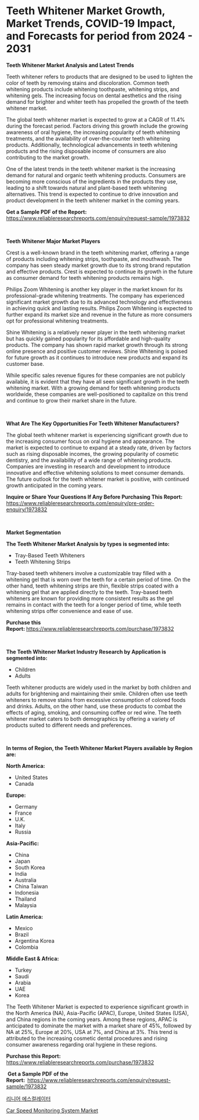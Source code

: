 <p><h1>Teeth Whitener Market Growth, Market Trends, COVID-19 Impact, and Forecasts for period from 2024 - 2031</h1></p><p><strong>Teeth Whitener Market Analysis and Latest Trends</strong></p>
<p><p>Teeth whitener refers to products that are designed to be used to lighten the color of teeth by removing stains and discoloration. Common teeth whitening products include whitening toothpaste, whitening strips, and whitening gels. The increasing focus on dental aesthetics and the rising demand for brighter and whiter teeth has propelled the growth of the teeth whitener market.</p><p>The global teeth whitener market is expected to grow at a CAGR of 11.4% during the forecast period. Factors driving this growth include the growing awareness of oral hygiene, the increasing popularity of teeth whitening treatments, and the availability of over-the-counter teeth whitening products. Additionally, technological advancements in teeth whitening products and the rising disposable income of consumers are also contributing to the market growth.</p><p>One of the latest trends in the teeth whitener market is the increasing demand for natural and organic teeth whitening products. Consumers are becoming more conscious of the ingredients in the products they use, leading to a shift towards natural and plant-based teeth whitening alternatives. This trend is expected to continue to drive innovation and product development in the teeth whitener market in the coming years.</p></p>
<p><strong>Get a Sample PDF of the Report:&nbsp;</strong> <a href="https://www.reliableresearchreports.com/enquiry/request-sample/1973832">https://www.reliableresearchreports.com/enquiry/request-sample/1973832</a></p>
<p>&nbsp;</p>
<p><strong>Teeth Whitener Major Market Players</strong></p>
<p><p>Crest is a well-known brand in the teeth whitening market, offering a range of products including whitening strips, toothpaste, and mouthwash. The company has seen steady market growth due to its strong brand reputation and effective products. Crest is expected to continue its growth in the future as consumer demand for teeth whitening products remains high.</p><p>Philips Zoom Whitening is another key player in the market known for its professional-grade whitening treatments. The company has experienced significant market growth due to its advanced technology and effectiveness in achieving quick and lasting results. Philips Zoom Whitening is expected to further expand its market size and revenue in the future as more consumers opt for professional whitening treatments.</p><p>Shine Whitening is a relatively newer player in the teeth whitening market but has quickly gained popularity for its affordable and high-quality products. The company has shown rapid market growth through its strong online presence and positive customer reviews. Shine Whitening is poised for future growth as it continues to introduce new products and expand its customer base.</p><p>While specific sales revenue figures for these companies are not publicly available, it is evident that they have all seen significant growth in the teeth whitening market. With a growing demand for teeth whitening products worldwide, these companies are well-positioned to capitalize on this trend and continue to grow their market share in the future.</p></p>
<p>&nbsp;</p>
<p><strong>What Are The Key Opportunities For Teeth Whitener Manufacturers?</strong></p>
<p><p>The global teeth whitener market is experiencing significant growth due to the increasing consumer focus on oral hygiene and appearance. The market is expected to continue to expand at a steady rate, driven by factors such as rising disposable incomes, the growing popularity of cosmetic dentistry, and the availability of a wide range of whitening products. Companies are investing in research and development to introduce innovative and effective whitening solutions to meet consumer demands. The future outlook for the teeth whitener market is positive, with continued growth anticipated in the coming years.</p></p>
<p><strong>Inquire or Share Your Questions If Any Before Purchasing This Report:</strong> <a href="https://www.reliableresearchreports.com/enquiry/pre-order-enquiry/1973832">https://www.reliableresearchreports.com/enquiry/pre-order-enquiry/1973832</a></p>
<p>&nbsp;</p>
<p><strong>Market Segmentation</strong></p>
<p><strong>The Teeth Whitener Market Analysis by types is segmented into:</strong></p>
<p><ul><li>Tray-Based Teeth Whiteners</li><li>Teeth Whitening Strips</li></ul></p>
<p><p>Tray-based teeth whiteners involve a customizable tray filled with a whitening gel that is worn over the teeth for a certain period of time. On the other hand, teeth whitening strips are thin, flexible strips coated with a whitening gel that are applied directly to the teeth. Tray-based teeth whiteners are known for providing more consistent results as the gel remains in contact with the teeth for a longer period of time, while teeth whitening strips offer convenience and ease of use.</p></p>
<p><strong>Purchase this Report:&nbsp;</strong><a href="https://www.reliableresearchreports.com/purchase/1973832">https://www.reliableresearchreports.com/purchase/1973832</a></p>
<p>&nbsp;</p>
<p><strong>The Teeth Whitener Market Industry Research by Application is segmented into:</strong></p>
<p><ul><li>Children</li><li>Adults</li></ul></p>
<p><p>Teeth whitener products are widely used in the market by both children and adults for brightening and maintaining their smile. Children often use teeth whiteners to remove stains from excessive consumption of colored foods and drinks. Adults, on the other hand, use these products to combat the effects of aging, smoking, and consuming coffee or red wine. The teeth whitener market caters to both demographics by offering a variety of products suited to different needs and preferences.</p></p>
<p>&nbsp;</p>
<p><strong>In terms of Region, the Teeth Whitener Market Players available by Region are:</strong></p>
<p>
    <p> <strong> North America: </strong>
        <ul>
            <li>United States</li>
            <li>Canada</li>
        </ul>
        </p> 
    <p> <strong> Europe: </strong>
        <ul>
            <li>Germany</li>
            <li>France</li>
            <li>U.K.</li>
            <li>Italy</li>
            <li>Russia</li>
        </ul>
        </p> 
    <p> <strong> Asia-Pacific: </strong>
        <ul>
            <li>China</li>
            <li>Japan</li>
            <li>South Korea</li>
            <li>India</li>
            <li>Australia</li>
            <li>China Taiwan</li>
            <li>Indonesia</li>
            <li>Thailand</li>
            <li>Malaysia</li>
        </ul>
        </p> 
    <p> <strong> Latin America: </strong>
        <ul>
            <li>Mexico</li>
            <li>Brazil</li>
            <li>Argentina Korea</li>
            <li>Colombia</li>
        </ul>
        </p> 
    <p> <strong> Middle East & Africa: </strong>
        <ul>
            <li>Turkey</li>
            <li>Saudi</li>
            <li>Arabia</li>
            <li>UAE</li>
            <li>Korea</li>
        </ul>
    </p>
    </p>
<p><p>The Teeth Whitener Market is expected to experience significant growth in the North America (NA), Asia-Pacific (APAC), Europe, United States (USA), and China regions in the coming years. Among these regions, APAC is anticipated to dominate the market with a market share of 45%, followed by NA at 25%, Europe at 20%, USA at 7%, and China at 3%. This trend is attributed to the increasing cosmetic dental procedures and rising consumer awareness regarding oral hygiene in these regions.</p></p>
<p><strong>Purchase this Report: </strong><a href="https://www.reliableresearchreports.com/purchase/1973832">https://www.reliableresearchreports.com/purchase/1973832</a></p>
<p>&nbsp;<strong>Get a Sample PDF of the Report:&nbsp;&nbsp;</strong><a href="https://www.reliableresearchreports.com/enquiry/request-sample/1973832">https://www.reliableresearchreports.com/enquiry/request-sample/1973832</a></p>
<p><strong></strong></p>
<p><p><a href="https://medium.com/@ethawolf/%EC%84%A0%ED%98%95-%EC%97%90%EC%8A%A4%EC%BB%AC%EB%A0%88%EC%9D%B4%ED%84%B0-%EC%8B%9C%EC%9E%A5-%EB%B6%84%EC%84%9D-%EB%B0%8F-2024%EB%85%84%EB%B6%80%ED%84%B0-2031%EB%85%84%EA%B9%8C%EC%A7%80%EC%9D%98-%EA%B7%9C%EB%AA%A8-%EC%98%88%EC%B8%A1-8c703a68a1d2">리니어 에스컬레이터</a></p><p><a href="https://military-diascia-e68.notion.site/Insights-into-Car-Speed-Monitoring-System-Market-Size-Analysing-Market-Share-Trends-and-Growth-fr-ead38b35873e4689847784e7748c0635">Car Speed Monitoring System Market</a></p></p>